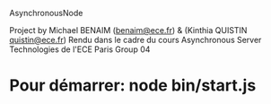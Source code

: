 AsynchronousNode

Project by Michael BENAIM (benaim@ece.fr) & (Kinthia QUISTIN quistin@ece.fr) 
Rendu dans le cadre du cours Asynchronous Server Technologies de l'ECE Paris
Group 04

Pour démarrer: node bin/start.js
================
